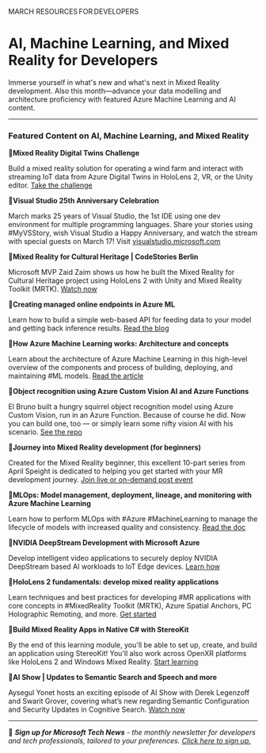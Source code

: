 MARCH RESOURCES FOR DEVELOPERS 

# AI, Machine Learning, and Mixed Reality for Developers 

 

Immerse yourself in what's new and what's next in Mixed Reality development. Also this month—advance your data modelling and architecture proficiency with featured Azure Machine Learning and AI content. 

 

--- 

### Featured Content on AI, Machine Learning, and Mixed Reality 

 

:scroll:**Mixed Reality Digital Twins Challenge** 

 

Build a mixed reality solution for operating a wind farm and interact with streaming IoT data from Azure Digital Twins in HoloLens 2, VR, or the Unity editor. [Take the challenge](https://docs.microsoft.com/learn/challenges?id=73785917-3ea6-4cfc-b1dc-73fae6f7b0ef&?ocid=AID3045628) 

 

:cinema:**Visual Studio 25th Anniversary Celebration** 

 

March marks 25 years of Visual Studio, the 1st IDE using one dev environment for multiple programming languages. Share your stories using #MyVSStory, wish Visual Studio a Happy Anniversary, and watch the stream with special guests on March 17! Visit [visualstudio.microsoft.com](https://visualstudio.microsoft.com?ocid=AID3045628) 

 

:cinema:**Mixed Reality for Cultural Heritage | CodeStories Berlin** 

 

Microsoft MVP Zaid Zaim shows us how he built the Mixed Reality for Cultural Heritage project using HoloLens 2 with Unity and Mixed Reality Toolkit (MRTK). [Watch now](https://docs.microsoft.com/shows/codestories/mixed-reality-for-cultural-heritage-codestories-berlin?ocid=AID3034566&WT.mc_id=academic-29190-cxa) 

 

:scroll:**Creating managed online endpoints in Azure ML** 
 
Learn how to build a simple web-based API for feeding data to your model and getting back inference results. [Read the blog](https://techcommunity.microsoft.com/t5/azure-ai-blog/creating-managed-online-endpoints-in-azure-ml/ba-p/3039820?ocid=AID3045628) 

 

:scroll:**How Azure Machine Learning works: Architecture and concepts** 

 

Learn about the architecture of Azure Machine Learning in this high-level overview of the components and process of building, deploying, and maintaining #ML models. [Read the article](https://docs.microsoft.com/azure/machine-learning/concept-azure-machine-learning-architecture?ocid=AID3045628) 

 

:scroll:**Object recognition using Azure Custom Vision AI and Azure Functions** 

 

El Bruno built a hungry squirrel object recognition model using Azure Custom Vision, run in an Azure Function. Because of course he did. Now you can build one, too — or simply learn some nifty vision AI with his scenario. [See the repo](https://github.com/elbruno/CustomVisionAndAzureFunctions?ocid=AID3045628) 

 

:cinema:**Journey into Mixed Reality development (for beginners)** 

 

Created for the Mixed Reality beginner, this excellent 10-part series from April Speight is dedicated to helping you get started with your MR development journey. [Join live or on-demand post event](https://docs.microsoft.com/windows/mixed-reality/whats-new/journey-to-mr-series?ocid=AID3045628) 

 

:scroll:**MLOps: Model management, deployment, lineage, and monitoring with Azure Machine Learning** 

 

Learn how to perform MLOps with #Azure #MachineLearning to manage the lifecycle of models with increased quality and consistency. [Read the doc](https://docs.microsoft.com/azure/machine-learning/concept-model-management-and-deployment?ocid=AID3045628) 

 

:scroll:**NVIDIA DeepStream Development with Microsoft Azure** 

 

Develop intelligent video applications to securely deploy NVIDIA DeepStream based AI workloads to IoT Edge devices. [Learn how](https://docs.microsoft.com/learn/paths/nvidia-deepstream-development-with-microsoft-azure/?ocid=AID3045628) 

 

:scroll:**HoloLens 2 fundamentals: develop mixed reality applications** 

 

Learn techniques and best practices for developing #MR applications with core concepts in #MixedReality Toolkit (MRTK), Azure Spatial Anchors, PC Holographic Remoting, and more. [Get started](https://docs.microsoft.com/learn/paths/beginner-hololens-2-tutorials/?ocid=AID3045628) 

 

:scroll:**Build Mixed Reality Apps in Native C# with StereoKit** 

 

By the end of this learning module, you'll be able to set up, create, and build an application using StereoKit! You'll also work across OpenXR platforms like HoloLens 2 and Windows Mixed Reality. [Start learning](https://docs.microsoft.com/learn/modules/intro-to-stereokit/?ocid=AID3045628) 

 

:cinema:**AI Show | Updates to Semantic Search and Speech and more** 

 

Aysegul Yonet hosts an exciting episode of AI Show with Derek Legenzoff and Swarit Grover, covering what’s new regarding Semantic Configuration and Security Updates in Cognitive Search. [Watch now](https://docs.microsoft.com/shows/ai-show/updates-to-semantic-search-and-speech-and-more-from-aysegul-and-bea?ocid=AID3045628) 

___  

 

:bookmark: ***Sign up for Microsoft Tech News** - the monthly newsletter for developers and tech professionals, tailored to your preferences. [Click here to sign up.](https://developer.microsoft.com/Newsletter/?ocid=AID3045262)* 